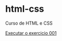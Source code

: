 # html-css
Curso de HTML e CSS

<a href="https://rafasouzas3.github.io/html-css/Exercicios/ex001/">Executar o exercicio 001 </a>